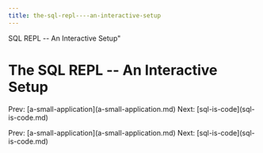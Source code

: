 ```yaml
---
title: the-sql-repl----an-interactive-setup
---
```


SQL REPL \-- An Interactive Setup\"

# The SQL REPL \-- An Interactive Setup

Prev:
\[a-small-application](a-small-application.md)
Next: \[sql-is-code](sql-is-code.md)

Prev:
\[a-small-application](a-small-application.md)
Next: \[sql-is-code](sql-is-code.md)
